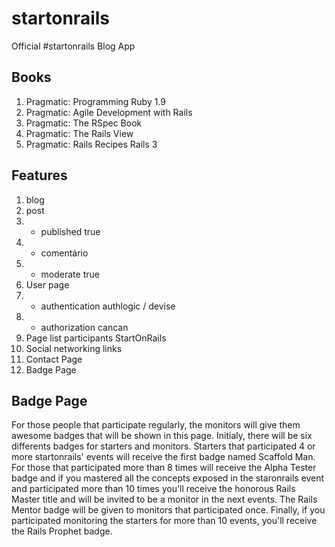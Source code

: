 startonrails
============

Official #startonrails Blog App

Books
-----

1. Pragmatic: Programming Ruby 1.9
2. Pragmatic: Agile Development with Rails
3. Pragmatic: The RSpec Book
4. Pragmatic: The Rails View
5. Pragmatic: Rails Recipes Rails 3

Features
--------

1. blog
2. post
3. - published true
4. - comentário
5. - moderate true
6. User page
7. - authentication authlogic / devise
8. - authorization cancan
9. Page list participants StartOnRails
10. Social networking links
11. Contact Page
12. Badge Page

Badge Page
----------

For those people that participate regularly, the monitors will give them awesome badges that will be shown in this
page. Initialy, there will be six differents badges for starters and monitors. Starters that participated 4 
or more startonrails' events will receive the first badge named Scaffold Man. For those that participated more than
8 times will receive the Alpha Tester badge and if you mastered all the concepts exposed in the staronrails event 
and participated more than 10 times you'll receive the honorous Rails Master title and will be invited to be a 
monitor in the next events. The Rails Mentor badge will be given to monitors that participated once. Finally, if 
you participated monitoring the starters for more than 10 events, you'll receive the Rails Prophet badge.    